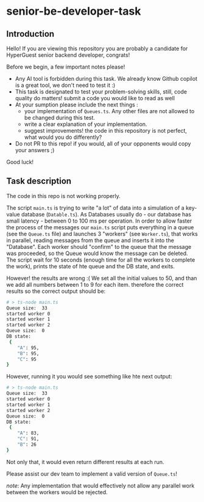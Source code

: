 # senior-be-developer-task

## Introduction 
Hello! If you are viewing this repository you are probably a candidate for HyperGuest senior backend developer, congrats!

Before we begin, a few important notes please!
* Any AI tool is forbidden during this task. We already know Github copilot is a great tool, we don't need to test it :) 
* This task is designated to test your problem-solving skills, still, code quality do matters! submit a code you would like to read as well
* At your sumption please include the next things :
    -  your implementation of `Queues.ts`. Any other files are not allowed to be changed during this test.
    -  write a clear explanation of your implementation.
    -  suggest improvements! the code in this repository is not perfect, what would you do differently?
* Do not PR to this repo! if you would, all of your opponents would copy your answers ;)

Good luck!

## Task description

The code in this repo is not working properly. 

The script `main.ts` is trying to write "a lot" of data into a simulation of a key-value database (`Datable.ts`). As Databases usually do - our database has small latency - between 0 to 100 ms per operation. 
In order to allow faster the process of the messages our `main.ts` script puts everything in a queue (see the `Queue.ts` file) and launches 3 "workers" (see `Worker.ts`), that works in parallel, reading messages from the queue and inserts it into the "Database". Each worker should "confirm" to the queue that the message was proceeded, so the Queue would know the message can be deleted. The script wait for 10 seconds (enough time for all the workers to complete the work), prints the state of hte queue and the DB state, and exits. 

However! the results are wrong :(
We set all the initial values to 50, and than we add all numbers between 1 to 9 for each item. therefore the correct results so the correct output should be:
```bash
# > ts-node main.ts
Queue size:  33
started worker 0
started worker 1
started worker 2
Queue size:  0
DB state:
 {
    "A": 95,
    "B": 95,
    "C": 95
}
```


However, running it you would see something like hte next output:
```bash
# > ts-node main.ts
Queue size:  33
started worker 0
started worker 1
started worker 2
Queue size:  0
DB state:
 {
    "A": 83,
    "C": 91,
    "B": 26
}
```
Not only that, it would even return different results at each run. 

Please assist our dev team to implement a valid version of `Queue.ts`! 

*note*: Any implementation that would effectively not allow any parallel work between the workers would be rejected.